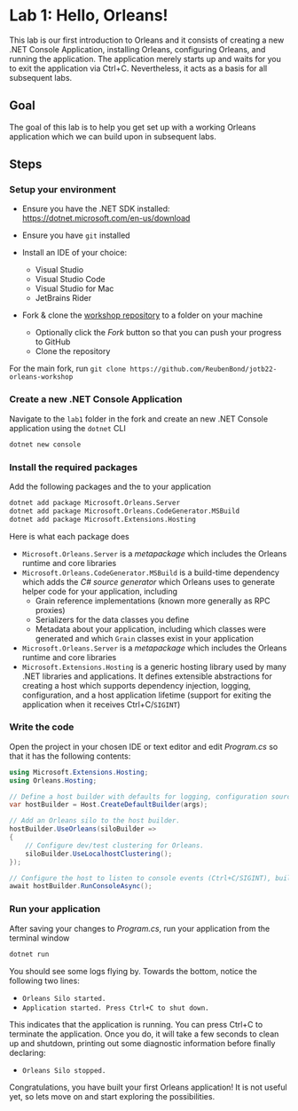 # Lab 1: Hello, Orleans!

This lab is our first introduction to Orleans and it consists of creating a new .NET Console Application, installing Orleans, configuring Orleans, and running the application. The application merely starts up and waits for you to exit the application via Ctrl+C. Nevertheless, it acts as a basis for all subsequent labs.

## Goal

The goal of this lab is to help you get set up with a working Orleans application which we can build upon in subsequent labs.

## Steps

### Setup your environment

* Ensure you have the .NET SDK installed: https://dotnet.microsoft.com/en-us/download
* Ensure you have `git` installed
* Install an IDE of your choice:
  * Visual Studio
  * Visual Studio Code
  * Visual Studio for Mac
  * JetBrains Rider

* Fork & clone the [workshop repository](https://github.com/ReubenBond/jotb22-orleans-workshop) to a folder on your machine

  * Optionally click the *Fork* button so that you can push your progress to GitHub
  * Clone the repository

For the main fork, run `git clone https://github.com/ReubenBond/jotb22-orleans-workshop`

### Create a new .NET Console Application

Navigate to the `lab1` folder in the fork and create an new .NET Console application using the `dotnet` CLI

``` sh
dotnet new console
```

### Install the required packages

Add the following packages and the to your application

``` sh
dotnet add package Microsoft.Orleans.Server
dotnet add package Microsoft.Orleans.CodeGenerator.MSBuild
dotnet add package Microsoft.Extensions.Hosting
```

Here is what each package does
* `Microsoft.Orleans.Server` is a *metapackage* which includes the Orleans runtime and core libraries
* `Microsoft.Orleans.CodeGenerator.MSBuild` is a build-time dependency which adds the *C# source generator* which Orleans uses to generate helper code for your application, including
  * Grain reference implementations (known more generally as RPC proxies)
  * Serializers for the data classes you define
  * Metadata about your application, including which classes were generated and which `Grain` classes exist in your application
* `Microsoft.Orleans.Server` is a *metapackage* which includes the Orleans runtime and core libraries
* `Microsoft.Extensions.Hosting` is a generic hosting library used by many .NET libraries and applications. It defines extensible abstractions for creating a host which supports dependency injection, logging, configuration, and a host application lifetime (support for exiting the application when it receives Ctrl+C/`SIGINT`)

### Write the code

Open the project in your chosen IDE or text editor and edit *Program.cs* so that it has the following contents:

``` csharp
using Microsoft.Extensions.Hosting;
using Orleans.Hosting;

// Define a host builder with defaults for logging, configuration sources, and dependency injection.
var hostBuilder = Host.CreateDefaultBuilder(args);

// Add an Orleans silo to the host builder.
hostBuilder.UseOrleans(siloBuilder =>
{
    // Configure dev/test clustering for Orleans.
    siloBuilder.UseLocalhostClustering();
});

// Configure the host to listen to console events (Ctrl+C/SIGINT), build the host, run it, and wait for a shutdown event.
await hostBuilder.RunConsoleAsync();

```

### Run your application

After saving your changes to *Program.cs*, run your application from the terminal window

``` sh
dotnet run
```

You should see some logs flying by. Towards the bottom, notice the following two lines:

* `Orleans Silo started.`
* `Application started. Press Ctrl+C to shut down.`

This indicates that the application is running. You can press Ctrl+C to terminate the application. Once you do, it will take a few seconds to clean up and shutdown, printing out some diagnostic information before finally declaring:

* `Orleans Silo stopped.`

Congratulations, you have built your first Orleans application! It is not useful yet, so lets move on and start exploring the possibilities.
